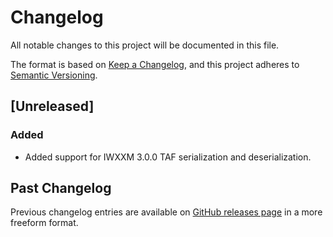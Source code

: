 # Changelog

All notable changes to this project will be documented in this file.

The format is based on [Keep a Changelog](https://keepachangelog.com/en/1.0.0/), and this project adheres
to [Semantic Versioning](https://semver.org/spec/v2.0.0.html).

## [Unreleased]

### Added

- Added support for IWXXM 3.0.0 TAF serialization and deserialization.

## Past Changelog

Previous changelog entries are available on [GitHub releases page](https://github.com/fmidev/fmi-avi-messageconverter-iwxxm/releases) in a more freeform format. 


